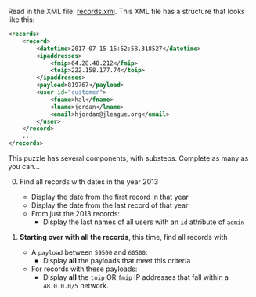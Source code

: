 Read in the XML file: [records.xml](records.xml). This XML file has a structure that looks like this:

```xml
<records>
    <record>
        <datetime>2017-07-15 15:52:58.318527</datetime>
        <ipaddresses>
            <fmip>64.28.48.212</fmip>
            <toip>222.158.177.74</toip>
        </ipaddresses>
        <payload>819767</payload>
        <user id="customer">
            <fname>hal</fname>
            <lname>jordan</lname>
            <email>hjordan@jleague.org</email>
        </user>
    </record>
    ...
</records>
```

This puzzle has several components, with substeps. Complete as many as you can...

0) Find all records with dates in the year 2013
    * Display the date from the first record in that year
    * Display the date from the last record of that year
    * From just the 2013 records:
        * Display the last names of all users with an `id` attribute of `admin`

1) **Starting over with all the records**, this time, find all records with
    * A `payload` between `59500` and `60500`:
        * Display **all** the payloads that meet this criteria
    * For records with these payloads:
        * Display **all** the `toip` OR `fmip` IP addresses that fall within
          a `48.0.0.0/5` network.
